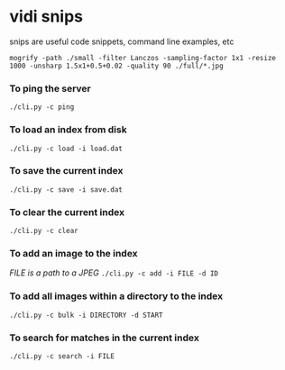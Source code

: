 # vidi snips
snips are useful code snippets, command line examples, etc


```mogrify -path ./small -filter Lanczos -sampling-factor 1x1 -resize 1000 -unsharp 1.5x1+0.5+0.02 -quality 90 ./full/*.jpg```

### To ping the server
```./cli.py -c ping```

### To load an index from disk
```./cli.py -c load -i load.dat```

### To save the current index
```./cli.py -c save -i save.dat```

### To clear the current index
```./cli.py -c clear```

### To add an image to the index
*FILE is a path to a JPEG*
```./cli.py -c add -i FILE -d ID```

### To add all images within a directory to the index
```./cli.py -c bulk -i DIRECTORY -d START```

### To search for matches in the current index
```./cli.py -c search -i FILE```
